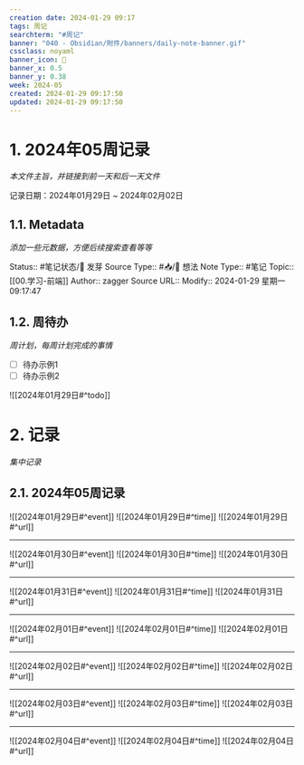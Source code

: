 ```yaml
---
creation date: 2024-01-29 09:17
tags: 周记
searchterm: "#周记"
banner: "040 - Obsidian/附件/banners/daily-note-banner.gif"
cssclass: noyaml
banner_icon: 💌
banner_x: 0.5
banner_y: 0.38
week: 2024-05
created: 2024-01-29 09:17:50
updated: 2024-01-29 09:17:50
---
```


# 1. 2024年05周记录

_本文件主旨，并链接到前一天和后一天文件_

记录日期：2024年01月29日 ~ 2024年02月02日

## 1.1. Metadata

_添加一些元数据，方便后续搜索查看等等_

Status:: #笔记状态/🌱 发芽
Source Type:: #📥/💭 想法 
Note Type:: #笔记
Topic:: [[00.学习-前端]]
Author:: zagger
Source URL::
Modify:: 2024-01-29 星期一 09:17:47

## 1.2. 周待办

_周计划，每周计划完成的事情_

- [ ] 待办示例1
- [ ] 待办示例2

![[2024年01月29日#^todo]] 

# 2. 记录

_集中记录_

## 2.1. 2024年05周记录
![[2024年01月29日#^event]] 
![[2024年01月29日#^time]] 
![[2024年01月29日#^url]] 

---

![[2024年01月30日#^event]] 
![[2024年01月30日#^time]] 
![[2024年01月30日#^url]] 

---

![[2024年01月31日#^event]] 
![[2024年01月31日#^time]] 
![[2024年01月31日#^url]] 

---

![[2024年02月01日#^event]] 
![[2024年02月01日#^time]] 
![[2024年02月01日#^url]] 

---

![[2024年02月02日#^event]] 
![[2024年02月02日#^time]] 
![[2024年02月02日#^url]] 

---

![[2024年02月03日#^event]] 
![[2024年02月03日#^time]] 
![[2024年02月03日#^url]] 

---

![[2024年02月04日#^event]] 
![[2024年02月04日#^time]] 
![[2024年02月04日#^url]] 

